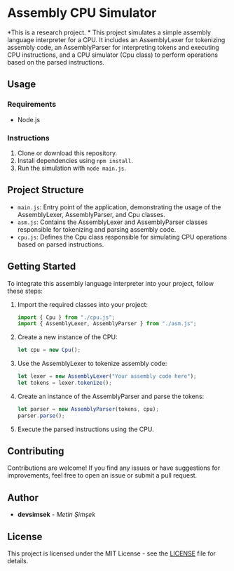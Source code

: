 # Assembly CPU Simulator
*This is a research project. *
This project simulates a simple assembly language interpreter for a CPU. It includes an AssemblyLexer for tokenizing assembly code, an AssemblyParser for interpreting tokens and executing CPU instructions, and a CPU simulator (Cpu class) to perform operations based on the parsed instructions.

## Usage

### Requirements
- Node.js

### Instructions
1. Clone or download this repository.
2. Install dependencies using `npm install`.
3. Run the simulation with `node main.js`.

## Project Structure

- `main.js`: Entry point of the application, demonstrating the usage of the AssemblyLexer, AssemblyParser, and Cpu classes.
- `asm.js`: Contains the AssemblyLexer and AssemblyParser classes responsible for tokenizing and parsing assembly code.
- `cpu.js`: Defines the Cpu class responsible for simulating CPU operations based on parsed instructions.

## Getting Started

To integrate this assembly language interpreter into your project, follow these steps:

1. Import the required classes into your project:
    ```javascript
    import { Cpu } from "./cpu.js";
    import { AssemblyLexer, AssemblyParser } from "./asm.js";
    ```

2. Create a new instance of the CPU:
    ```javascript
    let cpu = new Cpu();
    ```

3. Use the AssemblyLexer to tokenize assembly code:
    ```javascript
    let lexer = new AssemblyLexer("Your assembly code here");
    let tokens = lexer.tokenize();
    ```

4. Create an instance of the AssemblyParser and parse the tokens:
    ```javascript
    let parser = new AssemblyParser(tokens, cpu);
    parser.parse();
    ```

5. Execute the parsed instructions using the CPU.

## Contributing

Contributions are welcome! If you find any issues or have suggestions for improvements, feel free to open an issue or submit a pull request.

## Author

- **devsimsek** - *Metin Şimşek*

## License

This project is licensed under the MIT License - see the [LICENSE](https://devsimsek.mit-license.org) file for details.
